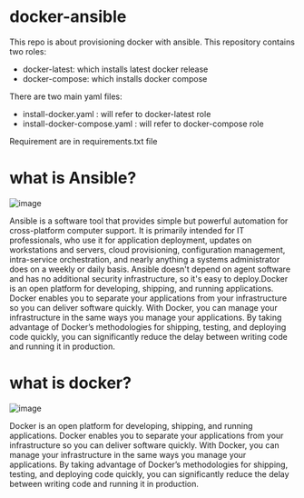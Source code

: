 # docker-ansible
  This repo is about provisioning docker with ansible.
  This repository contains two roles:

  - docker-latest: which installs latest docker release
  - docker-compose: which installs docker compose
  
  There are two main yaml files:
  - install-docker.yaml : will refer to docker-latest role
  - install-docker-compose.yaml : will refer to docker-compose role

  Requirement are in requirements.txt file

# what is Ansible?

![image](https://user-images.githubusercontent.com/16374030/150411459-de785816-92bb-4165-a69d-d3343e8b3ace.png)

Ansible is a software tool that provides simple but powerful automation for cross-platform computer support. 
It is primarily intended for IT professionals, who use it for application deployment, updates on workstations 
and servers, cloud provisioning, configuration management, intra-service orchestration, and nearly anything a 
systems administrator does on a weekly or daily basis. Ansible doesn't depend on agent software and has no 
additional security infrastructure, so it's easy to deploy.Docker is an open platform for developing, shipping, and running applications. Docker enables you to separate your applications from your infrastructure so you can deliver software quickly. With Docker, you can manage your infrastructure in the same ways you manage your applications. By taking advantage of Docker’s methodologies for shipping, testing, and deploying code quickly, you can significantly reduce the delay between writing code and running it in production.

# what is docker?

![image](https://user-images.githubusercontent.com/16374030/150411735-a0938f7e-de79-4d36-9452-f99f9ac99df2.png)

Docker is an open platform for developing, shipping, and running applications. Docker enables you to separate 
your applications from your infrastructure so you can deliver software quickly. With Docker, you can manage 
your infrastructure in the same ways you manage your applications. By taking advantage of Docker’s methodologies
for shipping, testing, and deploying code quickly, you can significantly reduce the delay between writing code and running it in production.
